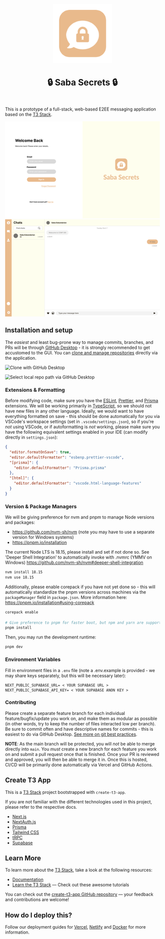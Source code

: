 <!-- # Saba Secrets -->
<div align="center">
<img width="192px" alt="logo" src="public/icon-192x192.png">
<br>
<h1>🔒 Saba Secrets 🔒</h1>
<br>
</div>

This is a prototype of a full-stack, web-based E2EE messaging application based on the [T3 Stack](https://create.t3.gg/).

![Figma prototype login screen](public/login.png)
![Figma prototype chat screen](public/home_chat.png)

## Installation and setup

The _easiest_ and least bug-prone way to manage commits, branches, and PRs will be through [GitHub Desktop](https://desktop.github.com/) - it is strongly recommended to get accustomed to the GUI. You can [clone and manage repositories](https://docs.github.com/en/desktop/contributing-and-collaborating-using-github-desktop/adding-and-cloning-repositories/cloning-a-repository-from-github-to-github-desktop) directly via the application.

![Clone with GitHub Desktop](https://docs.github.com/assets/cb-88692/mw-1000/images/help/repository/open-with-desktop.webp)

![Select local repo path via GitHub Desktop](https://docs.github.com/assets/cb-74254/mw-1000/images/help/desktop/clone-choose-button-url-mac.webp)

### Extensions & Formatting

Before modifying code, make sure you have the [ESLint](https://eslint.org/), [Prettier](https://prettier.io/), and [Prisma](https://www.prisma.io/) extensions. We will be working primarily in [TypeScript](https://www.typescriptlang.org/), so we should not have new files in any other language. Ideally, we would want to have everything formatted on save - this should be done automatically for you via VSCode's workspace settings (set in `.vscode/settings.json`), so if you're _not_ using VSCode, or if autoformatting is _not_ working, please make sure you have the following equivalent settings enabled in your IDE (can modify directly in `settings.json`):

```json
{
  "editor.formatOnSave": true,
  "editor.defaultFormatter": "esbenp.prettier-vscode",
  "[prisma]": {
    "editor.defaultFormatter": "Prisma.prisma"
  },
  "[html]": {
    "editor.defaultFormatter": "vscode.html-language-features"
  }
}
```

### Version & Package Managers

We will be giving preference for nvm and pnpm to manage Node versions and packages:

- <https://github.com/nvm-sh/nvm> (note you may have to use a separate version for Windows systems)
- <https://pnpm.io/installation>

The current Node LTS is 18.15, please install and set if not done so.
See 'Deeper Shell Integration' to automatically invoke with .nvmrc (YMMV on Windows)
<https://github.com/nvm-sh/nvm#deeper-shell-integration>

```bash
nvm install 18.15
nvm use 18.15
```

Additionally, please enable corepack if you have not yet done so - this will automatically standardize the pnpm versions across machines via the `packageManager` field in `package.json`. More information here: <https://pnpm.io/installation#using-corepack>

```bash
corepack enable

# Give preference to pnpm for faster boot, but npm and yarn are supported
pnpm install
```

Then, you may run the development runtime:

```bash
pnpm dev
```

### Environment Variables

Fill in environment files in a `.env` file (note a .env.example is provided - we may share keys separately, but this will be necessary later):

```
NEXT_PUBLIC_SUPABASE_URL= < YOUR SUPABASE URL >
NEXT_PUBLIC_SUPABASE_API_KEY= < YOUR SUPABASE ANON KEY >
```

### Contributing

Please create a separate feature branch for each individual feature/bugfix/update you work on, and make them as modular as possible (in other words, try to keep the number of files interacted low per branch). Be sure to commit often and have descriptive names for commits - this is easiest to do via GitHub Desktop. [See more on git best practices](https://gist.github.com/luismts/495d982e8c5b1a0ced4a57cf3d93cf60).

**NOTE**: As the main branch will be protected, you will _not_ be able to merge directly into `main`. You _must_ create a new branch for each feature you work on and submit a pull request once that is finished. Once your PR is reviewed and approved, you will then be able to merge it in. Once this is hosted, CI/CD will be primarily done automatically via Vercel and GitHub Actions.

## Create T3 App

This is a [T3 Stack](https://create.t3.gg/) project bootstrapped with `create-t3-app`.

If you are not familiar with the different technologies used in this project, please refer to the respective docs.

- [Next.js](https://nextjs.org)
- [NextAuth.js](https://next-auth.js.org)
- [Prisma](https://prisma.io)
- [Tailwind CSS](https://tailwindcss.com)
- [tRPC](https://trpc.io)
- [Supabase](https://supabase.com/)

## Learn More

To learn more about the [T3 Stack](https://create.t3.gg/), take a look at the following resources:

- [Documentation](https://create.t3.gg/)
- [Learn the T3 Stack](https://create.t3.gg/en/faq#what-learning-resources-are-currently-available) — Check out these awesome tutorials

You can check out the [create-t3-app GitHub repository](https://github.com/t3-oss/create-t3-app) — your feedback and contributions are welcome!

## How do I deploy this?

Follow our deployment guides for [Vercel](https://create.t3.gg/en/deployment/vercel), [Netlify](https://create.t3.gg/en/deployment/netlify) and [Docker](https://create.t3.gg/en/deployment/docker) for more information.

